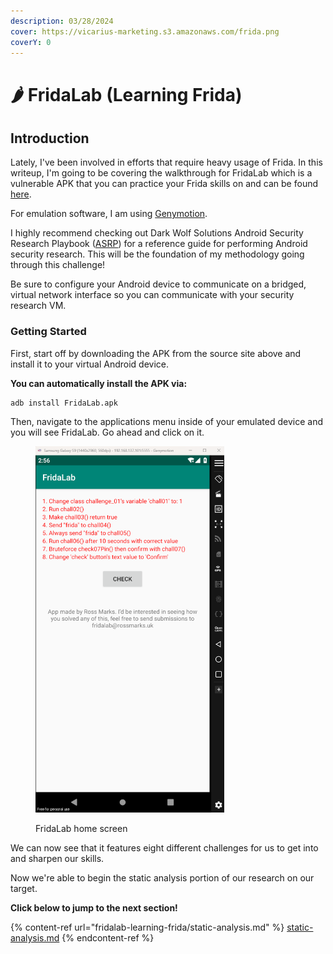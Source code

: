 ```yaml
---
description: 03/28/2024
cover: https://vicarius-marketing.s3.amazonaws.com/frida.png
coverY: 0
---
```


# 🌶️ FridaLab (Learning Frida)

## Introduction

Lately, I've been involved in efforts that require heavy usage of Frida. In this writeup, I'm going to be covering the walkthrough for FridaLab which is a vulnerable APK that you can practice your Frida skills on and can be found [here](https://rossmarks.uk/blog/fridalab/).

For emulation software, I am using [Genymotion](https://www.genymotion.com/product-desktop/download/).&#x20;

I highly recommend checking out Dark Wolf Solutions Android Security Research Playbook ([ASRP](https://github.com/DarkWolf-Labs/playbooks/blob/main/Android-Security-Research-Playbook.pdf)) for a reference guide for performing Android security research. This will be the foundation of my methodology going through this challenge!

Be sure to configure your Android device to communicate on a bridged, virtual network interface so you  can communicate with your security research VM.

### Getting Started

First, start off by downloading the APK from the source site above and install it to your virtual Android device.&#x20;

**You can automatically install the APK via:**

```
adb install FridaLab.apk
```

Then, navigate to the applications menu inside of your emulated device and you will see FridaLab. Go ahead and click on it.

<figure><img src="../.gitbook/assets/image (5) (1) (1) (1) (1) (1) (1) (1).png" alt="" width="302"><figcaption><p>FridaLab home screen</p></figcaption></figure>

We can now see that it features eight different challenges for us to get into and sharpen our skills.

Now we're able to begin the static analysis portion of our research on our target.&#x20;

**Click below to jump to the next section!**

{% content-ref url="fridalab-learning-frida/static-analysis.md" %}
[static-analysis.md](fridalab-learning-frida/static-analysis.md)
{% endcontent-ref %}
